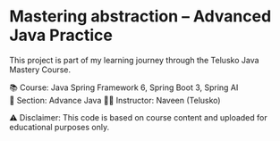 # Mastering abstraction – Advanced Java Practice

This project is part of my learning journey through the Telusko Java Mastery Course.

📚 Course: Java Spring Framework 6, Spring Boot 3, Spring AI  
🧠 Section: Advance Java 
👩‍💻 Instructor: Naveen (Telusko)

⚠️ Disclaimer: This code is based on course content and uploaded for educational purposes only.
